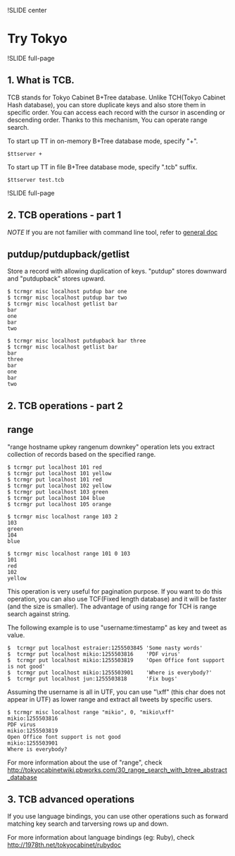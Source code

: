!SLIDE center
# Try Tokyo #

!SLIDE full-page

## 1. What is TCB.

TCB stands for Tokyo Cabinet B+Tree database. Unlike TCH(Tokyo Cabinet Hash database), you can store duplicate keys and also store them in specific order. You can access each record with the cursor in ascending or descending order. Thanks to this mechanism, You can operate range search.

To start up TT in on-memory B+Tree database mode, specify "+".

    $ttserver +

To start up TT in file B+Tree database mode, specify ".tcb" suffix.

    $ttserver test.tcb

!SLIDE full-page

## 2. TCB operations - part 1

*NOTE* If you are not familier with command line tool, refer to [general doc](./general.md)


## putdup/putdupback/getlist

Store a record with allowing duplication of keys. "putdup" stores downward and "putdupback" stores upward. 

    $ tcrmgr misc localhost putdup bar one
    $ tcrmgr misc localhost putdup bar two
    $ tcrmgr misc localhost getlist bar
    bar
    one
    bar
    two

    $ tcrmgr misc localhost putdupback bar three
    $ tcrmgr misc localhost getlist bar
    bar
    three
    bar
    one
    bar
    two

## 2. TCB operations - part 2

## range

"range hostname upkey rangenum downkey" operation lets you extract collection of records based on the specified range.

    $ tcrmgr put localhost 101 red
    $ tcrmgr put localhost 101 yellow
    $ tcrmgr put localhost 101 red
    $ tcrmgr put localhost 102 yellow
    $ tcrmgr put localhost 103 green
    $ tcrmgr put localhost 104 blue
    $ tcrmgr put localhost 105 orange

    $ tcrmgr misc localhost range 103 2
    103
    green
    104
    blue

    $ tcrmgr misc localhost range 101 0 103
    101
    red
    102
    yellow

This operation is very useful for pagination purpose.
If you want to do this operation, you can also use TCF(Fixed length database) and it will be faster (and the size is smaller). The advantage of using range for TCH is range search against string.

The following example is to use "username:timestamp" as key and tweet as value.

    $  tcrmgr put localhost estraier:1255503845 'Some nasty words'
    $  tcrmgr put localhost mikio:1255503816    'PDF virus'
    $  tcrmgr put localhost mikio:1255503819    'Open Office font support is not good'
    $  tcrmgr put localhost mikio:1255503901    'Where is everybody?'
    $  tcrmgr put localhost jun:1255503818      'Fix bugs'

Assuming the username is all in UTF, you can use "\xff" (this char does not appear in UTF) as lower range and extract all tweets by specific users.

    $ tcrmgr misc localhost range "mikio", 0, "mikio\xff"
    mikio:1255503816
    PDF virus
    mikio:1255503819
    Open Office font support is not good
    mikio:1255503901
    Where is everybody?

For more information about the use of "range", check http://tokyocabinetwiki.pbworks.com/30_range_search_with_btree_abstract_database

## 3. TCB advanced operations

If you use language bindings, you can use other operations such as forward matching key search and tarversing rows up and down.

For more information about language bindings (eg: Ruby), check http://1978th.net/tokyocabinet/rubydoc